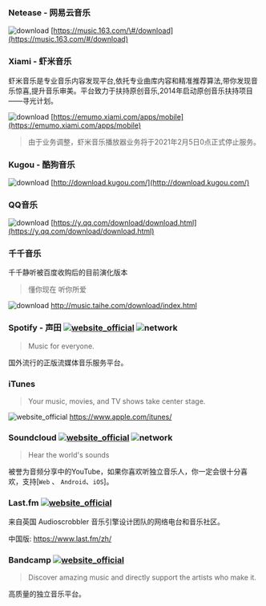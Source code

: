 ### Netease - 网易云音乐

![download](https://gitbook07.oss-cn-hangzhou.aliyuncs.com/download.svg) [https://music.163.com/\#/download](https://music.163.com/#/download)

### Xiami - 虾米音乐

虾米音乐是专业音乐内容发现平台,依托专业曲库内容和精准推荐算法,带你发现音乐惊喜,提升音乐审美。平台致力于扶持原创音乐,2014年启动原创音乐扶持项目——寻光计划。

![download](https://gitbook07.oss-cn-hangzhou.aliyuncs.com/download.svg) [https://emumo.xiami.com/apps/mobile](https://emumo.xiami.com/apps/mobile)

> 由于业务调整，虾米音乐播放器业务将于2021年2月5日0点正式停止服务。 

### Kugou - 酷狗音乐

![download](https://gitbook07.oss-cn-hangzhou.aliyuncs.com/download.svg) [http://download.kugou.com/](http://download.kugou.com/)

### QQ音乐

![download](https://gitbook07.oss-cn-hangzhou.aliyuncs.com/download.svg) [https://y.qq.com/download/download.html](https://y.qq.com/download/download.html)

### 千千音乐

千千静听被百度收购后的目前演化版本

> 懂你现在 听你所爱

![download](https://gitbook07.oss-cn-hangzhou.aliyuncs.com/download.svg) http://music.taihe.com/download/index.html

### Spotify - 声田 [![website_official](https://gitbook07.oss-cn-hangzhou.aliyuncs.com/website_official.svg)](https://www.spotify.com) ![network](https://gitbook07.oss-cn-hangzhou.aliyuncs.com/network.svg)

> Music for everyone.

国外流行的正版流媒体音乐服务平台。

### iTunes

> Your music, movies, and TV shows take center stage.

![website_official](https://gitbook07.oss-cn-hangzhou.aliyuncs.com/website_official.svg) https://www.apple.com/itunes/

### Soundcloud [![website_official](https://gitbook07.oss-cn-hangzhou.aliyuncs.com/website_official.svg)](https://soundcloud.com/) ![network](https://gitbook07.oss-cn-hangzhou.aliyuncs.com/network.svg)

> Hear the world's sounds

被誉为音频分享中的YouTube，如果你喜欢听独立音乐人，你一定会很十分喜欢，支持[`Web` 、 `Android`、`iOS`]。

### Last.fm [![website_official](https://gitbook07.oss-cn-hangzhou.aliyuncs.com/website_official.svg)](https://www.last.fm/) 

来自英国 Audioscrobbler 音乐引擎设计团队的网络电台和音乐社区。

中国版: https://www.last.fm/zh/

### Bandcamp [![website_official](https://gitbook07.oss-cn-hangzhou.aliyuncs.com/website_official.svg)](https://bandcamp.com/) 

> Discover amazing music and directly support the artists who make it.

高质量的独立音乐平台。
